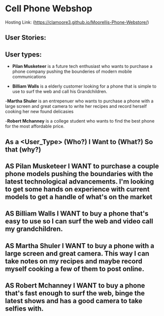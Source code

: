 # Cell Phone Webshop
Hosting Link:  (https://clamoore3.github.io/Moorellis-Phone-Webstore/)

## User Stories: 

**User types:** 
------------
- **Pilan Musketeer** is a future tech enthusiast who wants to purchase a phone company pushing the bounderies of modern mobile communications

- **Billiam Walls** is a elderly customer looking for a phone that is simple to use to surf the web and call his Grandchildren. 

-**Martha Shuler** is an entrepenuer who wants to purchase a phone with a large screen and great camera to write her recipes and record herself cooking her new found delicasies 

-**Robert Mchanney** is a college student who wants to find the best phone for the most affordable price.


As a <User_Type>  (Who?)
I Want to <Action>  (What?)
So that <Goal>  (why?)
---------

AS Pilan Musketeer
I WANT to purchase a couple phone models pushing the boundaries with the latest technological advancements. I'm looking to get some hands on experience with current models to get a handle of what's on the market
-------------
AS Billiam Walls
I WANT to buy a phone that's easy to use so I can surf the web and video call my grandchildren. 
--------------
AS Martha Shuler
I WANT to buy a phone with a large screen and great camera. This way I can take notes on my recipes and maybe record myself cooking a few of them to post online.
---------------
AS Robert Mchanney
I WANT to buy a phone that's fast enough to surf the web, binge the latest shows and has a good camera to take selfies with. 
---------------